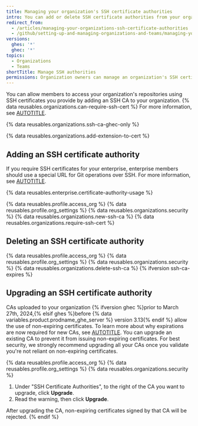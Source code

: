 ```yaml
---
title: Managing your organization's SSH certificate authorities
intro: You can add or delete SSH certificate authorities from your organization.
redirect_from:
  - /articles/managing-your-organizations-ssh-certificate-authorities
  - /github/setting-up-and-managing-organizations-and-teams/managing-your-organizations-ssh-certificate-authorities
versions:
  ghes: '*'
  ghec: '*'
topics:
  - Organizations
  - Teams
shortTitle: Manage SSH authorities
permissions: Organization owners can manage an organization's SSH certificate authorities (CA).
---
```


You can allow members to access your organization's repositories using SSH certificates you provide by adding an SSH CA to your organization. {% data reusables.organizations.can-require-ssh-cert %} For more information, see [AUTOTITLE](/organizations/managing-git-access-to-your-organizations-repositories/about-ssh-certificate-authorities).

{% data reusables.organizations.ssh-ca-ghec-only %}

{% data reusables.organizations.add-extension-to-cert %}

## Adding an SSH certificate authority

If you require SSH certificates for your enterprise, enterprise members should use a special URL for Git operations over SSH. For more information, see [AUTOTITLE](/organizations/managing-git-access-to-your-organizations-repositories/about-ssh-certificate-authorities#about-ssh-urls-with-ssh-certificates).

{% data reusables.enterprise.certificate-authority-usage %}

{% data reusables.profile.access_org %}
{% data reusables.profile.org_settings %}
{% data reusables.organizations.security %}
{% data reusables.organizations.new-ssh-ca %}
{% data reusables.organizations.require-ssh-cert %}

## Deleting an SSH certificate authority

{% data reusables.profile.access_org %}
{% data reusables.profile.org_settings %}
{% data reusables.organizations.security %}
{% data reusables.organizations.delete-ssh-ca %}
{% ifversion ssh-ca-expires %}

## Upgrading an SSH certificate authority

CAs uploaded to your organization {% ifversion ghec %}prior to March 27th, 2024,{% elsif ghes %}before {% data variables.product.prodname_ghe_server %} version 3.13{% endif %} allow the use of non-expiring certificates. To learn more about why expirations are now required for new CAs, see [AUTOTITLE](/organizations/managing-git-access-to-your-organizations-repositories/about-ssh-certificate-authorities#issuing-certificates). You can upgrade an existing CA to prevent it from issuing non-expiring certificates. For best security, we strongly recommend upgrading all your CAs once you validate you're not reliant on non-expiring certificates.

{% data reusables.profile.access_org %}
{% data reusables.profile.org_settings %}
{% data reusables.organizations.security %}
1. Under "SSH Certificate Authorities", to the right of the CA you want to upgrade, click **Upgrade**.
1. Read the warning, then click **Upgrade**.

After upgrading the CA, non-expiring certificates signed by that CA will be rejected.
{% endif %}
